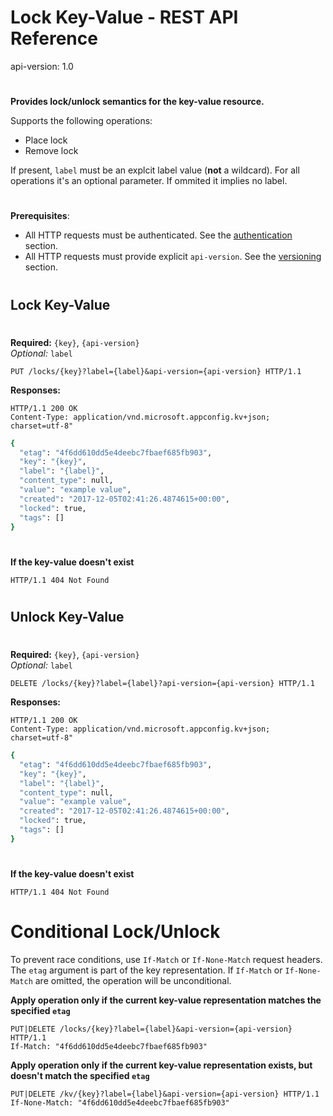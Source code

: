 # Lock Key-Value - REST API Reference
api-version: 1.0
#
**Provides lock/unlock semantics for the key-value resource.**

Supports the following operations:
- Place lock
- Remove lock

If present, ``label`` must be an explcit label value (**not** a wildcard). For all operations it's an optional parameter. If ommited it implies no label. 

#
#
**Prerequisites**: 
- All HTTP requests must be authenticated. See the [authentication](./authentication/index.md) section.
- All HTTP requests must provide explicit ``api-version``. See the [versioning](./versioning.md) section.

#
#
## Lock Key-Value
#
**Required:** ``{key}``, ``{api-version}``  
*Optional:* ``label``
```
PUT /locks/{key}?label={label}&api-version={api-version} HTTP/1.1
```
**Responses:**
```
HTTP/1.1 200 OK
Content-Type: application/vnd.microsoft.appconfig.kv+json; charset=utf-8"
```

```sh
{
  "etag": "4f6dd610dd5e4deebc7fbaef685fb903",
  "key": "{key}",
  "label": "{label}",
  "content_type": null,
  "value": "example value",
  "created": "2017-12-05T02:41:26.4874615+00:00",
  "locked": true,
  "tags": []
}
```
#
#
**If the key-value doesn't exist**
```
HTTP/1.1 404 Not Found
```

#
#
#
## Unlock Key-Value
#
**Required:** ``{key}``, ``{api-version}``  
*Optional:* ``label``
```
DELETE /locks/{key}?label={label}?api-version={api-version} HTTP/1.1
```
**Responses:**
```
HTTP/1.1 200 OK
Content-Type: application/vnd.microsoft.appconfig.kv+json; charset=utf-8"
```

```sh
{
  "etag": "4f6dd610dd5e4deebc7fbaef685fb903",
  "key": "{key}",
  "label": "{label}",
  "content_type": null,
  "value": "example value",
  "created": "2017-12-05T02:41:26.4874615+00:00",
  "locked": true,
  "tags": []
}
```
#
#
**If the key-value doesn't exist**
```
HTTP/1.1 404 Not Found
```

#
#
# Conditional Lock/Unlock
To prevent race conditions, use ``If-Match`` or ``If-None-Match`` request headers. The ``etag`` argument is part of the key representation.
If ``If-Match`` or ``If-None-Match`` are omitted, the operation will be unconditional.

**Apply operation only if the current key-value representation matches the specified ``etag``**
```
PUT|DELETE /locks/{key}?label={label}&api-version={api-version} HTTP/1.1
If-Match: "4f6dd610dd5e4deebc7fbaef685fb903"
```
**Apply operation only if the current key-value representation exists, but doesn't match the specified ``etag``**
```
PUT|DELETE /kv/{key}?label={label}&api-version={api-version} HTTP/1.1
If-None-Match: "4f6dd610dd5e4deebc7fbaef685fb903"
```